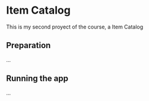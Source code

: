# Item Catalog
This is my second proyect of the course, a Item Catalog

## Preparation
...

## Running the app
...
